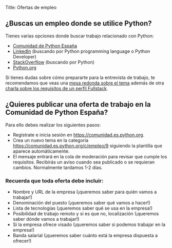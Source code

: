 Title: Ofertas de empleo

## ¿Buscas un empleo donde se utilice Python?

Tienes varias opciones donde buscar trabajo relacionado con Python:

- [Comunidad de Python España](https://comunidad.es.python.org/c/empleo/9)
- [LinkedIn](https://www.linkedin.com/jobs/search) (buscando por Python programming language o Python Developer)
- [StackOverflow](https://stackoverflow.com/jobs) (buscando por Python)
- [Python.org](https://stackoverflow.com/jobs)

Si tienes dudas sobre cómo prepararte para la entrevista de trabajo, te recomendamos que veas una [mesa redonda sobre el tema](https://www.youtube.com/watch?v=7Oly98JFuCs) además de otra [charla sobre los requisitos de un perfil Fullstack](https://www.youtube.com/watch?v=_D-wcRYzsHo).

## ¿Quieres publicar una oferta de trabajo en la Comunidad de Python España?

Para ello debes realizar los siguientes pasos:

- Regístrate e inicia sesión en https://comunidad.es.python.org.
- Crea un nuevo tema en la categoría https://comunidad.es.python.org/c/empleo/9 siguiendo la plantilla que aparece automáticamente.
- El mensaje entrará en la cola de moderación para revisar que cumple los requisitos. Recibirás un aviso cuando sea publicado o se requieran cambios. Normalmente tardamos 1-2 días.

### Recuerda que toda oferta debe incluir:

- Nombre y URL de la empresa (¡queremos saber para quién vamos a trabajar!)
- Denominación del puesto (¡queremos saber qué vamos a hacer!)
- Lista de tecnologías (¡queremos saber qué se usa en la empresa!)
- Posibilidad de trabajo remoto y si es que no, localización (¡queremos saber dónde vamos a trabajar!)
- Si la empresa ofrece visado (¡queremos saber si podemos trabajar en la empresa!)
- Banda salarial (¡queremos saber cuánto está la empresa dispuesta a ofrecer!)

